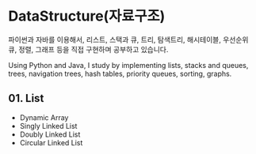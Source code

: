 # DataStructure(자료구조)
파이썬과 자바를 이용해서, 리스트, 스택과 큐, 트리, 탐색트리, 해시테이블, 우선순위 큐, 정렬, 그래프 등을 직접 구현하며 공부하고 있습니다.

Using Python and Java, I study by implementing lists, stacks and queues, trees, navigation trees, hash tables, priority queues, sorting, graphs.

## 01. List
- Dynamic Array
- Singly Linked List
- Doubly Linked List
- Circular Linked List